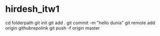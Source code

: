 # hirdesh_itw1
cd folderpath
git init
git add .
git commit -m "hello dunia"
git remote add origin githubrepolink
git push -f origin master
